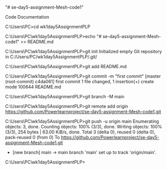 "# se-day5-assignment-Mesh-code1" 


Code Documentation


C:\Users\PC>cd wk1day5AssignmentPLP

C:\Users\PC\wk1day5AssignmentPLP>echo "# se-day5-assignment-Mesh-code1" >> README.md

C:\Users\PC\wk1day5AssignmentPLP>git init
Initialized empty Git repository in C:/Users/PC/wk1day5AssignmentPLP/.git/

C:\Users\PC\wk1day5AssignmentPLP>git add README.md

C:\Users\PC\wk1day5AssignmentPLP>git commit -m "first commit"
[master (root-commit) c4da061] first commit
 1 file changed, 1 insertion(+)
 create mode 100644 README.md

C:\Users\PC\wk1day5AssignmentPLP>git branch -M main

C:\Users\PC\wk1day5AssignmentPLP>git remote add origin https://github.com/Powerlearnproject/se-day5-assignment-Mesh-code1.git

C:\Users\PC\wk1day5AssignmentPLP>git push -u origin main
Enumerating objects: 3, done.
Counting objects: 100% (3/3), done.
Writing objects: 100% (3/3), 254 bytes | 63.00 KiB/s, done.
Total 3 (delta 0), reused 0 (delta 0), pack-reused 0 (from 0)
To https://github.com/Powerlearnproject/se-day5-assignment-Mesh-code1.git
 * [new branch]      main -> main
branch 'main' set up to track 'origin/main'.

C:\Users\PC\wk1day5AssignmentPLP>
